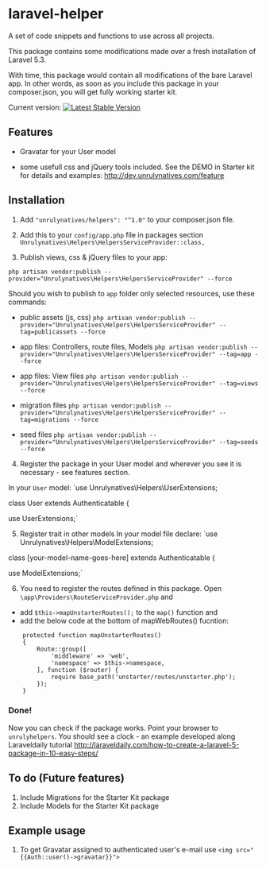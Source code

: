 # laravel-helper
A set of code snippets and functions to use across all projects. 

This package contains some modifications made over a fresh installation of Laravel 5.3. 

With time, this package would contain all modifications of the bare Laravel app. In other words, as soon as you include this package in your composer.json, you will get fully working starter kit.

Current version: 
[![Latest Stable Version](https://poser.pugx.org/unrulynatives/helpers/v/stable)](https://packagist.org/packages/unrulynatives/helpers)
## Features

- Gravatar for your User model

- some usefull css and jQuery tools included. See the DEMO in Starter kit for details and examples: http://dev.unrulynatives.com/feature


## Installation

1. Add 
	`"unrulynatives/helpers": "^1.0"`
to your composer.json file.

2. Add this to your `config/app.php` file in packages section
	`Unrulynatives\Helpers\HelpersServiceProvider::class,`

3. Publish views, css & jQuery files to your app:

`php artisan vendor:publish --provider="Unrulynatives\Helpers\HelpersServiceProvider" --force`

Should you wish to publish to `app` folder only selected resources, use these commands:

- public assets (js, css)
`php artisan vendor:publish --provider="Unrulynatives\Helpers\HelpersServiceProvider" --tag=publicassets --force`

- app files: Controllers, route files, Models
`php artisan vendor:publish --provider="Unrulynatives\Helpers\HelpersServiceProvider" --tag=app --force`

- app files: View files
`php artisan vendor:publish --provider="Unrulynatives\Helpers\HelpersServiceProvider" --tag=views --force`

- migration files
`php artisan vendor:publish --provider="Unrulynatives\Helpers\HelpersServiceProvider" --tag=migrations --force`

- seed files
`php artisan vendor:publish --provider="Unrulynatives\Helpers\HelpersServiceProvider" --tag=seeds --force`



4. Register the package in your User model and wherever you see it is necessary - see features section.

In your `User` model:
`use Unrulynatives\Helpers\UserExtensions;




class User extends Authenticatable
{

use UserExtensions;`


5. Register trait in other models
In your model file declare:
`use Unrulynatives\Helpers\ModelExtensions;




class [your-model-name-goes-here] extends Authenticatable
{

use ModelExtensions;`

6. You need to register the routes defined in this package. Open `\app\Providers\RouteServiceProvider.php` and 

- add `$this->mapUnstarterRoutes();` to the `map()` function and
- add the below code at the bottom of mapWebRoutes() fucntion:

```
    protected function mapUnstarterRoutes()
    {
        Route::group([
            'middleware' => 'web',
            'namespace' => $this->namespace,
        ], function ($router) {
            require base_path('unstarter/routes/unstarter.php');
        });
    }
```    







### Done!
 Now you can check if the package works. Point your browser to `unrulyhelpers`. You should see a clock - an example developed along Laraveldaily tutorial http://laraveldaily.com/how-to-create-a-laravel-5-package-in-10-easy-steps/



## To do (Future features)

1. Include Migrations for the Starter Kit package
2. Include Models for the Starter Kit package


## Example usage

1. To get Gravatar assigned to authenticated user's e-mail use
`<img src="{{Auth::user()->gravatar}}">`